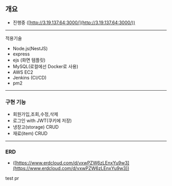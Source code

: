## 개요

- 진행중 ([http://3.19.137.64:3000/](http://3.19.137.64:3000/))

---

적용기술

- Node.js(NestJS)
- express
- ejs (화면 템플릿)
- MySQL(로컬에선 Docker로 사용)
- AWS EC2
- Jenkins (CI/CD)
- pm2

---

### 구현 기능

- 회원가입,조회,수정,삭제
- 로그인 with JWT(쿠키에 저장)
- 냉장고(storage) CRUD
- 재료(item) CRUD

---

### ERD

- ([https://www.erdcloud.com/d/vxwPZW6zLEnxYu9w3](https://www.erdcloud.com/d/vxwPZW6zLEnxYu9w3))


test pr
